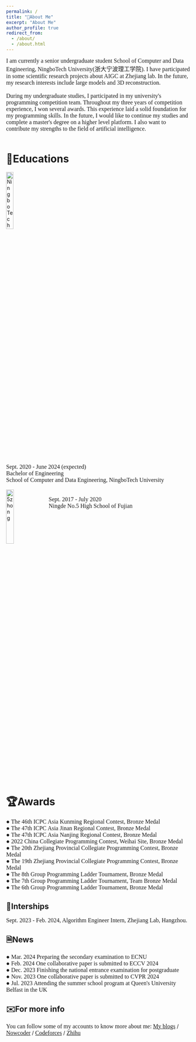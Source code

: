 ```yaml
---
permalink: /
title: "👋About Me"
excerpt: "About Me"
author_profile: true
redirect_from: 
  - /about/
  - /about.html
---
```

<font face=consolas size=3>I am currently a senior undergraduate student School of Computer and Data Engineering, NingboTech University(浙大宁波理工学院). I have participated in some scientific research projects about AIGC at Zhejiang lab. In the future, my research interests include large models and 3D reconstruction.<br /><br />
During my undergraduate studies, I participated in my university's programming competition team. Throughout my three years of competition experience, I won several awards. This experience laid a solid foundation for my programming skills. In the future, I would like to continue my studies and complete a master's degree on a higher level platform. I also want to contribute my strengths to the field of artificial intelligence.</font><br /><br />


📖Educations
======
<img src="https://img1.cfw.cn/20003/da5144b1cb34/4aa22422-05a5-4795-a63e-fcccea1626d1_300x300.jpg" alt="NingboTech" style="vertical-align:top; width:20%; height:20%; display:inline-block; margin-right:10px;"> <span style="font-family:consolas; font-size:12pt; display:inline-block; vertical-align:top;"> <font face="consolas" size="3"><br />Sept. 2020 - June 2024 (expected)<br> Bachelor of Engineering<br> School of Computer and Data Engineering, NingboTech University</font> </span>
<br /><br />
<img src="https://th.bing.com/th/id/OIP.i3bSymp6uhhTR_ZlxM9i2AAAAA?w=173&h=180&c=7&r=0&o=5&dpr=1.4&pid=1.7" alt="5zhong" style="vertical-align:top; width:20.3%; height:19.5%; display:inline-block; margin-right:10px;"> <span style="font-family:consolas; font-size:12pt; display:inline-block; vertical-align:top;"> <font face="consolas" size="3"><br />Sept. 2017 - July 2020<br> Ningde No.5 High School of Fujian</font> </span>
<br /><br /><br />


🏆Awards
======
<font face=consolas size=3> ● The 46th ICPC Asia Kunming Regional Contest, Bronze Medal<br />
● The 47th ICPC Asia Jinan Regional Contest, Bronze Medal<br />
● The 47th ICPC Asia Nanjing Regional Contest, Bronze Medal<br />
● 2022 China Collegiate Programming Contest, Weihai Site, Bronze Medal<br />
● The 20th Zhejiang Provincial Collegiate Programming Contest, Bronze Medal<br />
● The 19th Zhejiang Provincial Collegiate Programming Contest, Bronze Medal<br />
● The 8th Group Programming Ladder Tournament, Bronze Medal<br />
● The 7th Group Programming Ladder Tournament, Team Bronze Medal<br />
● The 6th Group Programming Ladder Tournament, Bronze Medal</font>
<br />

💼Interships
------
<font face=consolas size=3>Sept. 2023 - Feb. 2024, Algorithm Engineer Intern, Zhejiang Lab, Hangzhou.</font>
<br />

🗎News
------
<font face=consolas size=3>● Mar. 2024 Preparing the secondary examination to ECNU<br />
● Feb. 2024 One collaborative paper is submitted to ECCV 2024<br />
● Dec. 2023 Finishing the national entrance examination for postgraduate<br />
● Nov. 2023 One collaborative paper is submitted to CVPR 2024<br />
● Jul. 2023 Attending the summer school program at Queen's University Belfast in the UK</font>
<br />

✉️For more info
------
<font face=consolas size=3>You can follow some of my accounts to know more about me:</font>
 [<font face=consolas size=3>My blogs</font>](https://eastpage.tech)    / [<font face=consolas size=3>Nowcoder</font>](https://ac.nowcoder.com/acm/contest/profile/946259811)   /  [<font face=consolas size=3>Codeforces</font>](https://codeforces.com/profile/EastGod)   /  [<font face=consolas size=3>Zhihu</font>](https://www.zhihu.com/people/markxian-sheng-41) 
